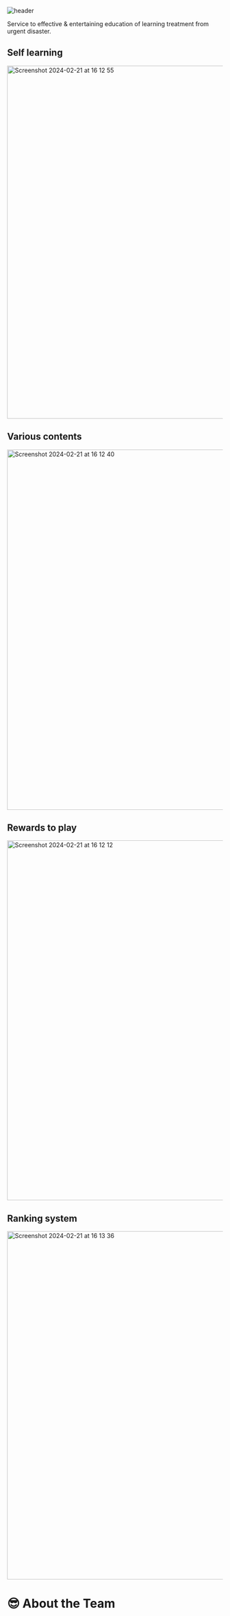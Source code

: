 ![header](https://capsule-render.vercel.app/api?type=waving&color=0:8deebc,100:96eff4&height=300&section=header&text=SAFEY&fontColor=#000000&fontSize=100)

Service to effective & entertaining education of learning treatment from urgent disaster.

## Self learning
<img width="822" alt="Screenshot 2024-02-21 at 16 12 55" src="https://github.com/GSC-2024-Hongik-Team-6/.github/assets/35446381/570c6b2c-be28-40fb-a8d2-65be2a694b43">


## Various contents
<img width="839" alt="Screenshot 2024-02-21 at 16 12 40" src="https://github.com/GSC-2024-Hongik-Team-6/.github/assets/35446381/5e5ade3b-a487-4463-b017-50b37a4a36be">


## Rewards to play
<img width="838" alt="Screenshot 2024-02-21 at 16 12 12" src="https://github.com/GSC-2024-Hongik-Team-6/.github/assets/35446381/2335a1d5-8ede-42d3-a853-7c6e27fba660">


## Ranking system
<img width="811" alt="Screenshot 2024-02-21 at 16 13 36" src="https://github.com/GSC-2024-Hongik-Team-6/.github/assets/35446381/16367874-f62b-4156-8423-41afcb99c6e5">


# 😎 About the Team



